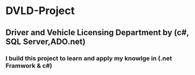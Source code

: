 # DVLD-Project
## Driver and Vehicle Licensing Department by (c#, SQL Server,ADO.net)

### I build this project to learn and apply my knowlge in (.net Framwork & c#)
